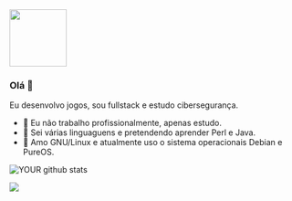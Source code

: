 <img src="https://avatars.githubusercontent.com/u/82615245?s=400&u=74dbb76ad49845708b8b8f72affde26f219efd14&v=4" width="100">

### Olá 👋
Eu desenvolvo jogos, sou fullstack e estudo cibersegurança.
- 🔭 Eu não trabalho profissionalmente, apenas estudo.
- 🌱 Sei várias linguaguens e pretendendo aprender Perl e Java.
- 🤝 Amo GNU/Linux e atualmente uso o sistema operacionais Debian e PureOS.

![YOUR github stats](https://github-readme-stats.vercel.app/api?username=ryanricharlison)

[<img src = "https://img.shields.io/badge/instagram-%23E4405F.svg?&style=for-the-badge&logo=instagram&logoColor=white">](https://www.instagram.com/_ryanricharlison/)
